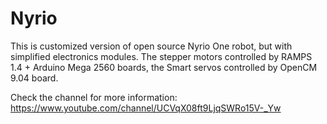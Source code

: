# Nyrio

This is customized version of open source Nyrio One robot, but with simplified electronics modules.
The stepper motors controlled by RAMPS 1.4 + Arduino Mega 2560 boards, the Smart servos controlled by OpenCM 9.04 board.

Check the channel for more information:
https://www.youtube.com/channel/UCVqX08ft9LjqSWRo15V-_Yw
